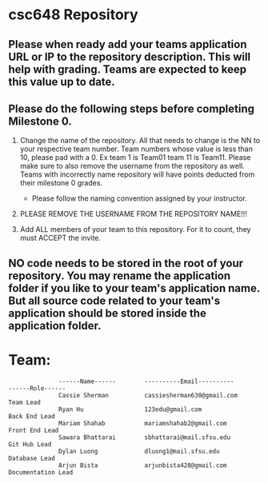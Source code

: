 # csc648 Repository

## Please when ready add your teams application URL or IP to the repository description. This will help with grading. Teams are expected to keep this value up to date.

## Please do the following steps before completing Milestone 0.
1. Change the name of the repository. All that needs to change is the NN to your respective team number. Team numbers whose value is less than 10, please pad with a 0. Ex team 1 is Team01 team 11 is Team11. Please make sure to also remove the username from the repository as well. Teams with incorrectly name repository will have points deducted from their milestone 0 grades.
      - Please follow the naming convention assigned by your instructor.

1. PLEASE REMOVE THE USERNAME FROM THE REPOSITORY NAME!!!

2. Add ALL members of your team to this repository. For it to count, they must ACCEPT the invite.

## NO code needs to be stored in the root of your repository. You may rename the application folder if you like to your team's application name. But all source code related to your team's application should be stored inside the application folder.

# Team:           
                  ------Name------        ----------Email----------           ------Role------
                  Cassie Sherman          cassiesherman630@gmail.com          Team Lead
                  Ryan Hu                 123edu@gmail.com                    Back End Lead
                  Mariam Shahab           mariamshahab2@gmail.com             Front End Lead
                  Sawara Bhattarai        sbhattarai@mail.sfsu.edu            Git Hub Lead
                  Dylan Luong             dluong1@mail.sfsu.edu               Database Lead
                  Arjun Bista             arjunbista428@gmail.com             Documentation Lead

